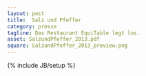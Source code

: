 ```yaml
---
layout: post
title:  Salz und Pfeffer
category: presse
tagline: Das Restaurant EquiTable legt los.
asset: SalzundPfeffer_2013.pdf
square: SalzundPfeffer_2013_preview.png
---
```

{% include JB/setup %}

